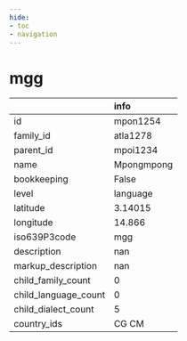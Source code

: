 ```yaml
---
hide:
- toc
- navigation
---
```

# mgg
|                      | info       |
|:---------------------|:-----------|
| id                   | mpon1254   |
| family_id            | atla1278   |
| parent_id            | mpoi1234   |
| name                 | Mpongmpong |
| bookkeeping          | False      |
| level                | language   |
| latitude             | 3.14015    |
| longitude            | 14.866     |
| iso639P3code         | mgg        |
| description          | nan        |
| markup_description   | nan        |
| child_family_count   | 0          |
| child_language_count | 0          |
| child_dialect_count  | 5          |
| country_ids          | CG CM      |